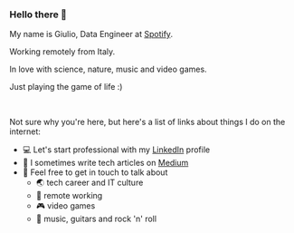 
### Hello there 👋

My name is Giulio, Data Engineer at [Spotify](https://open.spotify.com/).

Working remotely from Italy. 

In love with science, nature, music and video games. 

Just playing the game of life :)

<br>

Not sure why you're here, but here's a list of links about things I do on the internet:

- 💻 Let's start professional with my [LinkedIn](https://www.linkedin.com/in/giuliomazzeo/) profile
- 📝 I sometimes write tech articles on [Medium](https://medium.com/@giuliomazzeo)
- 💬 Feel free to get in touch to talk about
  - 🌏 tech career and IT culture
  - 🏡 remote working
  - 🎮 video games
  - 🎵 music, guitars and rock 'n' roll 

<!--
**gumaz/gumaz** is a ✨ _special_ ✨ repository because its `README.md` (this file) appears on your GitHub profile.

Here are some ideas to get you started:

- 🔭 I’m currently working on ...
- 🌱 I’m currently learning ...
- 👯 I’m looking to collaborate on ...
- 🤔 I’m looking for help with ...
- 💬 Ask me about ...
- 📫 How to reach me: ...
- 😄 Pronouns: ...
- ⚡ Fun fact: ...
-->
